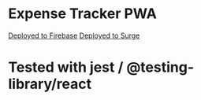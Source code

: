 # Expense Tracker PWA
[Deployed to Firebase](https://bootcamp-push-e1107.web.app)
[Deployed to Surge](https://eru-pwa-expensetracker.surge.sh/)


# Tested with jest / @testing-library/react
